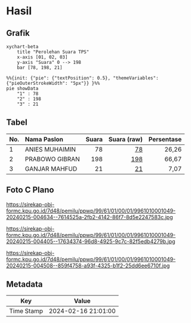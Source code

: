 # Hasil

## Grafik

```mermaid
xychart-beta
    title "Perolehan Suara TPS"
    x-axis [01, 02, 03]
    y-axis "Suara" 0 --> 198
    bar [78, 198, 21]
```

```mermaid
%%{init: {"pie": {"textPosition": 0.5}, "themeVariables": {"pieOuterStrokeWidth": "5px"}} }%%
pie showData
    "1" : 78
    "2" : 198
    "3" : 21
```

## Tabel

| No. | Nama Paslon    | Suara | Suara (raw) | Persentase |
|:--- |:-------------- | -----:| -----------:| ----------:|
| 1   | ANIES MUHAIMIN | 78    | [78][p-1]   | 26,26      |
| 2   | PRABOWO GIBRAN | 198   | [198][p-2]  | 66,67      |
| 3   | GANJAR MAHFUD  | 21    | [21][p-3]   | 7,07       |


[p-1]: https://github.com/gigit-pemilu/pemilu-2024-99-luar-negeri/blob/main/pilpres/hitung-suara/sub/99-luar-negeri/sub/61-kota-kinabalu-malaysia/sub/01-kota-kinabalu-malaysia/sub/0001-kota-kinabalu-malaysia/sub/049-ksk-038/sub/paslon-1.txt
[p-2]: https://github.com/gigit-pemilu/pemilu-2024-99-luar-negeri/blob/main/pilpres/hitung-suara/sub/99-luar-negeri/sub/61-kota-kinabalu-malaysia/sub/01-kota-kinabalu-malaysia/sub/0001-kota-kinabalu-malaysia/sub/049-ksk-038/sub/paslon-2.txt
[p-3]: https://github.com/gigit-pemilu/pemilu-2024-99-luar-negeri/blob/main/pilpres/hitung-suara/sub/99-luar-negeri/sub/61-kota-kinabalu-malaysia/sub/01-kota-kinabalu-malaysia/sub/0001-kota-kinabalu-malaysia/sub/049-ksk-038/sub/paslon-3.txt

## Foto C Plano

https://sirekap-obj-formc.kpu.go.id/7d48/pemilu/ppwp/99/61/01/00/01/9961010001049-20240215-004634--7614525a-2fb2-4142-86f7-8d5e2247583c.jpg

https://sirekap-obj-formc.kpu.go.id/7d48/pemilu/ppwp/99/61/01/00/01/9961010001049-20240215-004405--17634374-96d8-4925-9c7c-82f5edb4279b.jpg

https://sirekap-obj-formc.kpu.go.id/7d48/pemilu/ppwp/99/61/01/00/01/9961010001049-20240215-004508--859f4758-a93f-4325-b1f2-25dd6ee6710f.jpg


## Metadata

| Key        | Value               |
| ---------- | ------------------- |
| Time Stamp | 2024-02-16 21:01:00 |



